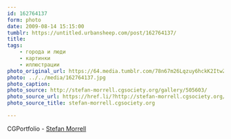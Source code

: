 ```yaml
---
id: 162764137
form: photo
date: 2009-08-14 15:15:00
tumblr: https://untitled.urbansheep.com/post/162764137/
title:
tags:
    - города и люди
    - картинки
    - иллюстрации
photo_original_url: https://64.media.tumblr.com/78n67m26Lqzuy6hckK2ItwZho1_640.jpg
photo: ../../media/162764137.jpg
photo_caption:
photo_source: http://stefan-morrell.cgsociety.org/gallery/505603/
photo_source_url: https://href.li/?http://stefan-morrell.cgsociety.org/gallery/505603/
photo_source_title: stefan-morrell.cgsociety.org

---
```


<p>CGPortfolio - <a href="http://stefan-morrell.cgsociety.org/gallery/505603/">Stefan Morrell</a></p>
